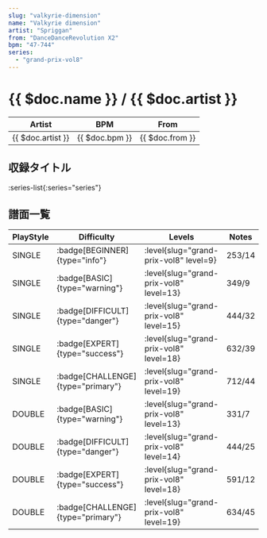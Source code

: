```yaml
---
slug: "valkyrie-dimension"
name: "Valkyrie dimension"
artist: "Spriggan"
from: "DanceDanceRevolution X2"
bpm: "47-744"
series:
  - "grand-prix-vol8"
---
```


# {{ $doc.name }} / {{ $doc.artist }}

|Artist|BPM|From|
|------|---|----|
|{{ $doc.artist }}|{{ $doc.bpm }}|{{ $doc.from }}|

## 収録タイトル

:series-list{:series="series"}

## 譜面一覧

|PlayStyle|Difficulty|Levels|Notes|Movie|
|---------|----------|------|-----|-----|
|SINGLE| :badge[BEGINNER]{type="info"}|<div class="field is-grouped is-grouped-multiline"> :level{slug="grand-prix-vol8" level=9}</div>|253/14||
|SINGLE| :badge[BASIC]{type="warning"}|<div class="field is-grouped is-grouped-multiline"> :level{slug="grand-prix-vol8" level=13}</div>|349/9||
|SINGLE| :badge[DIFFICULT]{type="danger"}|<div class="field is-grouped is-grouped-multiline"> :level{slug="grand-prix-vol8" level=15}</div>|444/32||
|SINGLE| :badge[EXPERT]{type="success"}|<div class="field is-grouped is-grouped-multiline"> :level{slug="grand-prix-vol8" level=18}</div>|632/39||
|SINGLE| :badge[CHALLENGE]{type="primary"}|<div class="field is-grouped is-grouped-multiline"> :level{slug="grand-prix-vol8" level=19}</div>|712/44||
|DOUBLE| :badge[BASIC]{type="warning"}|<div class="field is-grouped is-grouped-multiline"> :level{slug="grand-prix-vol8" level=13}</div>|331/7||
|DOUBLE| :badge[DIFFICULT]{type="danger"}|<div class="field is-grouped is-grouped-multiline"> :level{slug="grand-prix-vol8" level=14}</div>|444/25||
|DOUBLE| :badge[EXPERT]{type="success"}|<div class="field is-grouped is-grouped-multiline"> :level{slug="grand-prix-vol8" level=18}</div>|591/12||
|DOUBLE| :badge[CHALLENGE]{type="primary"}|<div class="field is-grouped is-grouped-multiline"> :level{slug="grand-prix-vol8" level=19}</div>|634/45||
